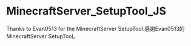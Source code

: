 # MinecraftServer_SetupTool_JS
Thanks to Evan0513 for the MinecraftServer SetupTool.感謝Evan0513的MinecraftServer SetupTool。
